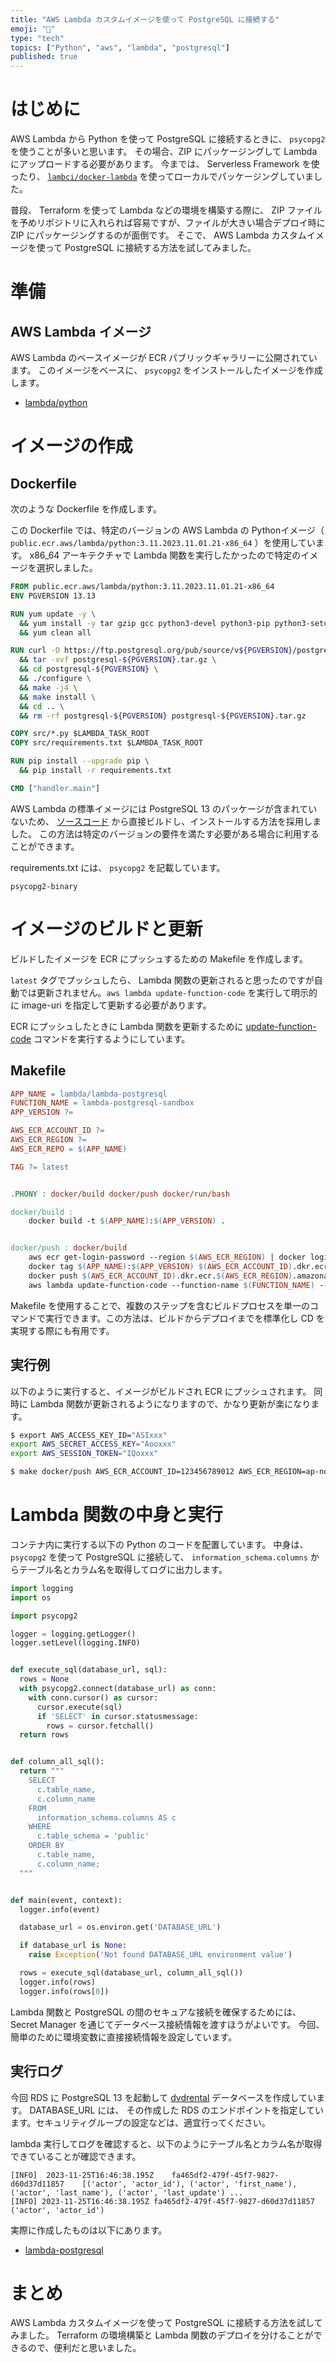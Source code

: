 ```yaml
---
title: "AWS Lambda カスタムイメージを使って PostgreSQL に接続する"
emoji: "🎐"
type: "tech"
topics: ["Python", "aws", "lambda", "postgresql"]
published: true
---
```


# はじめに

AWS Lambda から Python を使って PostgreSQL に接続するときに、 `psycopg2` を使うことが多いと思います。
その場合、ZIP にパッケージングして Lambda にアップロードする必要があります。
今までは、 Serverless Framework を使ったり、 [`lambci/docker-lambda`](https://github.com/lambci/docker-lambda) を使ってローカルでパッケージングしていました。

普段、 Terraform を使って Lambda などの環境を構築する際に、 ZIP ファイルを予めリポジトリに入れられば容易ですが、ファイルが大きい場合デプロイ時に ZIP にパッケージングするのが面倒です。
そこで、 AWS Lambda カスタムイメージを使って PostgreSQL に接続する方法を試してみました。

# 準備

## AWS Lambda イメージ

AWS Lambda のベースイメージが ECR パブリックギャラリーに公開されています。
このイメージをベースに、 `psycopg2` をインストールしたイメージを作成します。

- [lambda/python](https://gallery.ecr.aws/lambda/python)

# イメージの作成

## Dockerfile

次のような Dockerfile を作成します。

この Dockerfile では、特定のバージョンの AWS Lambda の Pythonイメージ（ `public.ecr.aws/lambda/python:3.11.2023.11.01.21-x86_64` ）を使用しています。
x86_64 アーキテクチャで Lambda 関数を実行したかったので特定のイメージを選択しました。

```Dockerfile
FROM public.ecr.aws/lambda/python:3.11.2023.11.01.21-x86_64
ENV PGVERSION 13.13

RUN yum update -y \
  && yum install -y tar gzip gcc python3-devel python3-pip python3-setuptools libxml2-devel libxslt-devel readline-devel uuid-devel openssl \
  && yum clean all

RUN curl -O https://ftp.postgresql.org/pub/source/v${PGVERSION}/postgresql-${PGVERSION}.tar.gz \
  && tar -xvf postgresql-${PGVERSION}.tar.gz \
  && cd postgresql-${PGVERSION} \
  && ./configure \
  && make -j4 \
  && make install \
  && cd .. \
  && rm -rf postgresql-${PGVERSION} postgresql-${PGVERSION}.tar.gz

COPY src/*.py $LAMBDA_TASK_ROOT
COPY src/requirements.txt $LAMBDA_TASK_ROOT

RUN pip install --upgrade pip \
  && pip install -r requirements.txt

CMD ["handler.main"]
```

AWS Lambda の標準イメージには PostgreSQL 13 のパッケージが含まれていないため、 [ソースコード](https://www.postgresql.org/ftp/source/) から直接ビルドし、インストールする方法を採用しました。
この方法は特定のバージョンの要件を満たす必要がある場合に利用することができます。

requirements.txt には、 `psycopg2` を記載しています。

```
psycopg2-binary
```

# イメージのビルドと更新

ビルドしたイメージを ECR にプッシュするための Makefile を作成します。

`latest` タグでプッシュしたら、 Lambda 関数の更新されると思ったのですが自動では更新されません。`aws lambda update-function-code` を実行して明示的に image-uri を指定して更新する必要があります。

ECR にプッシュしたときに Lambda 関数を更新するために [update-function-code](https://docs.aws.amazon.com/cli/latest/reference/lambda/update-function-code.html) コマンドを実行するようにしています。

## Makefile

```Makefile
APP_NAME = lambda/lambda-postgresql
FUNCTION_NAME = lambda-postgresql-sandbox
APP_VERSION ?=

AWS_ECR_ACCOUNT_ID ?=
AWS_ECR_REGION ?=
AWS_ECR_REPO = $(APP_NAME)

TAG ?= latest


.PHONY : docker/build docker/push docker/run/bash

docker/build :
	docker build -t $(APP_NAME):$(APP_VERSION) .


docker/push : docker/build
	aws ecr get-login-password --region $(AWS_ECR_REGION) | docker login --username AWS --password-stdin $(AWS_ECR_ACCOUNT_ID).dkr.ecr.$(AWS_ECR_REGION).amazonaws.com
	docker tag $(APP_NAME):$(APP_VERSION) $(AWS_ECR_ACCOUNT_ID).dkr.ecr.$(AWS_ECR_REGION).amazonaws.com/$(AWS_ECR_REPO):$(TAG)
	docker push $(AWS_ECR_ACCOUNT_ID).dkr.ecr.$(AWS_ECR_REGION).amazonaws.com/$(AWS_ECR_REPO):$(TAG)
	aws lambda update-function-code --function-name $(FUNCTION_NAME) --image-uri $(AWS_ECR_ACCOUNT_ID).dkr.ecr.$(AWS_ECR_REGION).amazonaws.com/$(AWS_ECR_REPO):$(TAG) --publish || true
```

Makefile を使用することで、複数のステップを含むビルドプロセスを単一のコマンドで実行できます。この方法は、ビルドからデプロイまでを標準化し CD を実現する際にも有用です。

## 実行例

以下のように実行すると、イメージがビルドされ ECR にプッシュされます。
同時に Lambda 関数が更新されるようになりますので、かなり更新が楽になります。

```bash
$ export AWS_ACCESS_KEY_ID="ASIxxx"
export AWS_SECRET_ACCESS_KEY="Aooxxx"
export AWS_SESSION_TOKEN="IQoxxx"

$ make docker/push AWS_ECR_ACCOUNT_ID=123456789012 AWS_ECR_REGION=ap-northeast-1 APP_VERSION=latest
```

# Lambda 関数の中身と実行

コンテナ内に実行する以下の Python のコードを配置しています。
中身は、 `psycopg2` を使って PostgreSQL に接続して、 `information_schema.columns` からテーブル名とカラム名を取得してログに出力します。

```python
import logging
import os

import psycopg2

logger = logging.getLogger()
logger.setLevel(logging.INFO)


def execute_sql(database_url, sql):
  rows = None
  with psycopg2.connect(database_url) as conn:
    with conn.cursor() as cursor:
      cursor.execute(sql)
      if 'SELECT' in cursor.statusmessage:
        rows = cursor.fetchall()
  return rows


def column_all_sql():
  return """
    SELECT
      c.table_name,
      c.column_name
    FROM
      information_schema.columns AS c
    WHERE
      c.table_schema = 'public'
    ORDER BY
      c.table_name,
      c.column_name;
  """


def main(event, context):
  logger.info(event)

  database_url = os.environ.get('DATABASE_URL')

  if database_url is None:
    raise Exception('Not found DATABASE_URL environment value')

  rows = execute_sql(database_url, column_all_sql())
  logger.info(rows)
  logger.info(rows[0])
```

Lambda 関数と PostgreSQL の間のセキュアな接続を確保するためには、 Secret Manager を通じてデータベース接続情報を渡すほうがよいです。
今回、簡単のために環境変数に直接接続情報を設定しています。

## 実行ログ

今回 RDS に PostgreSQL 13 を起動して [dvdrental](https://www.postgresqltutorial.com/postgresql-getting-started/postgresql-sample-database/) データベースを作成しています。
DATABASE_URL には、 その作成した RDS のエンドポイントを指定しています。セキュリティグループの設定などは、適宜行ってください。

lambda 実行してログを確認すると、以下のようにテーブル名とカラム名が取得できていることが確認できます。

```
[INFO]	2023-11-25T16:46:38.195Z	fa465df2-479f-45f7-9827-d60d37d11857	[('actor', 'actor_id'), ('actor', 'first_name'), ('actor', 'last_name'), ('actor', 'last_update') ...
[INFO] 2023-11-25T16:46:38.195Z fa465df2-479f-45f7-9827-d60d37d11857 ('actor', 'actor_id')
```

実際に作成したものは以下にあります。

- [lambda-postgresql](https://github.com/mani3/lambda-postgresql)

# まとめ

AWS Lambda カスタムイメージを使って PostgreSQL に接続する方法を試してみました。
Terraform の環境構築と Lambda 関数のデプロイを分けることができるので、便利だと思いました。
